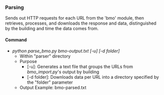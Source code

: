 ### Parsing
Sends out HTTP requests for each URL from the 'bmo' module, then retrieves, processes, and downloads the response and data, distinguished by the building and time the data comes from.

#### Command
* <i>python parse_bmo.py bmo-output.txt [-u] [-d folder]</i>
    - Within "parser" directory
    - Purpose
        * [-u]: Generates a text file that groups the URLs from <i>bmo_import.py</i>'s output by building
        * [-d folder]: Downloads data per URL into a directory specified by the "folder" parameter
    - Output Example: bmo-parsed.txt
